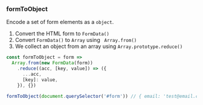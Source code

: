 ### formToObject

Encode a set of form elements as a `object`.

1. Convert the HTML form to `FormData()`
2. Convert `FormData()` to `Array` using ` Array.from()`
3. We collect an object from an array using `Array.prototype.reduce()`

```js
const formToObject = form =>
  Array.from(new FormData(form))
    .reduce((acc, [key, value]) => ({
      ...acc,
      [key]: value,
    }), {})
```

```js
formToObject(document.querySelector('#form')) // { email: 'test@email.com', name: 'Test Name' }
```